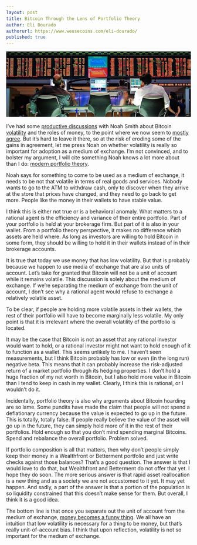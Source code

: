 ```yaml
---
layout: post
title: Bitcoin Through the Lens of Portfolio Theory
author: Eli Dourado
authorurl: https://www.weusecoins.com/eli-dourado/
published: true
---
```


<center><img src="/images/bitcoin-traders.jpg" alt="bitcoin traders"></center>
<p>I’ve had some <a href="/bitcoin-as-a-medium-of-settlement/">productive discussions</a> with Noah Smith about Bitcoin <a href="/bitcoin-volatility-as-an-asset-class/">volatility</a> and the roles of money, to the point where we now seem to <a href="http://www.bloombergview.com/articles/2015-06-17/bitcoin-volatility-prevents-it-from-becoming-money">mostly agree</a>. But it’s hard to leave it there, so at the risk of eroding some of the gains in agreement, let me press Noah on whether volatility is really so important for adoption as a medium of exchange. I’m not convinced, and to bolster my argument, I will cite something Noah knows a lot more about than I do: <a href="https://en.wikipedia.org/wiki/Modern_portfolio_theory">modern portfolio theory</a>.
<p>Noah says for something to come to be used as a medium of exchange, it needs to be not that volatile in terms of real goods and services. Nobody wants to go to the ATM to withdraw cash, only to discover when they arrive at the store that prices have changed, and they need to go back to get more. People like the money in their wallets to have stable value.
<p>I think this is either not true or is a behavioral anomaly. What matters to a rational agent is the efficiency and variance of their entire portfolio. Part of your portfolio is held at your brokerage firm. But part of it is also in your wallet. From a portfolio theory perspective, it makes no difference which assets are held where. As long as investors are willing to hold Bitcoin in some form, they should be willing to hold it in their wallets instead of in their brokerage accounts.
<p>It is true that today we use money that has low volatility. But that is probably because we happen to use media of exchange that are also units of account. Let’s take for granted that Bitcoin will not be a unit of account while it remains volatile. This discussion is solely about the medium of exchange. If we’re separating the medium of exchange from the unit of account, I don’t see why a rational agent would refuse to exchange a relatively volatile asset.
<p>To be clear, if people are holding more volatile assets in their wallets, the rest of their portfolio will have to become marginally less volatile. My only point is that it is irrelevant where the overall volatility of the portfolio is located.
<p>It may be the case that Bitcoin is not an asset that any rational investor would want to hold, or a rational investor might not want to hold enough of it to function as a wallet. This seems unlikely to me. I haven’t seen measurements, but I think Bitcoin probably has low or even (in the long run) negative beta. This means that it can probably increase the risk-adjusted return of a market portfolio through its hedging properties. I don’t hold a huge fraction of my net worth in Bitcoin, but I also hold more value in Bitcoin than I tend to keep in cash in my wallet. Clearly, I think this is rational, or I wouldn’t do it.
<p>Incidentally, portfolio theory is also why arguments about Bitcoin hoarding are so lame. Some pundits have made the claim that people will not spend a deflationary currency because the value is expected to go up in the future. This is totally, totally false. If people really believe the value of the asset will go up in the future, they can simply hold more of it in the rest of their portfolios. Hold enough so that you don’t mind spending marginal Bitcoins. Spend and rebalance the overall portfolio. Problem solved.
<p>If portfolio composition is all that matters, then why don’t people simply keep their money in a Wealthfront or Betterment portfolio and just write checks against those balances? That’s a good question. The answer is that I would love to do that, but Wealthfront and Betterment do not offer that yet. I hope they do soon. The more serious answer is that rapid asset reallocation is a new thing and as a society we are not accustomed to it yet. It may yet happen. And sadly, a part of the answer is that a portion of the population is so liquidity constrained that this doesn’t make sense for them. But overall, I think it is a good idea.
<p>The bottom line is that once you separate out the unit of account from the medium of exchange, <a href="http://www.amazon.com/Explorations-Monetary-Economics-Tyler-Cowen/dp/1557860718/?tag=weusecoins-20">money becomes a funny thing</a>. We all have an intuition that low volatility is necessary for a thing to be money, but that’s really unit-of-account bias. I think that upon reflection, volatility is not so important for the medium of exchange.